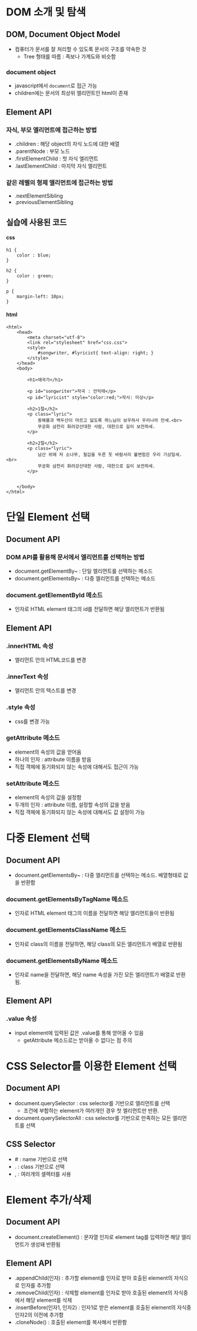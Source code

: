 # DOM 소개 및 탐색

## DOM, Document Object Model

- 컴퓨터가 문서를 잘 처리할 수 있도록 문서의 구조를 약속한 것
  - Tree 형태를 따름 : 족보나 가계도와 비슷함

### document object

- javascript에서 `document`로 접근 가능
- children에는 문서의 최상위 엘리먼트인 html이 존재

## Element API

### 자식, 부모 엘리먼트에 접근하는 방법

- .children : 해당 object의 자식 노드에 대한 배열
- .parentNode : 부모 노드
- .firstElementChild : 첫 자식 엘리먼트
- .lastElementChild : 마지막 자식 엘리먼트

### 같은 레벨의 형제 엘리먼트에 접근하는 방법

- .nextElementSibling
- .previousElementSibling

## 실습에 사용된 코드

#### css

```
h1 {
    color : blue;
}

h2 {
    color : green;
}

p {
    margin-left: 10px;
}
```

#### html

```
<html>
    <head>
        <meta charset="utf-8">
        <link rel="stylesheet" href="css.css">
        <style>
            #songwriter, #lyricist{ text-align: right; }
        </style>
    </head>
    <body>

        <h1>애국가</h1>

        <p id="songwriter">작곡 : 안익태</p>
        <p id="lyricist" style="color:red;">작사: 미상</p>

        <h2>1절</h2>
        <p class="lyric">
            동해물과 백두산이 마르고 닳도록 하느님이 보우하사 우리나라 만세.<br>
            무궁화 삼천리 화려강산대한 사람, 대한으로 길이 보전하세.
        </p>

        <h2>2절</h2>
        <p class="lyric">
            남산 위에 저 소나무, 철갑을 두른 듯 바람서리 불변함은 우리 기상일세. <br>
            무궁화 삼천리 화려강산대한 사람, 대한으로 길이 보전하세.
        </p>


    </body>
</html>
```



# 단일 Element 선택

## Document API

### DOM API를 활용해 문서에서 엘리먼트를 선택하는 방법

- document.getElementBy~ : 단일 엘리먼트를 선택하는 메소드
- document.getElementsBy~ : 다중 엘리먼트를 선택하는 메소드

### document.getElementById 메소드

- 인자로 HTML element 태그의 id를 전달하면 해당 엘리먼트가 반환됨

## Element API

### .innerHTML 속성

- 엘리먼트 안의 HTML코드를 변경

### .innerText 속성

- 엘리먼트 안의 텍스트를 변경

### .style 속성

- css를 변경 가능

### getAttribute 메소드

- element의 속성의 값을 얻어옴
- 하나의 인자 : attribute 이름을 받음
- 직접 객체에 동기화되지 않는 속성에 대해서도 접근이 가능

### setAttribute 메소드

- element의 속성의 값을 설정함
- 두개의 인자 : attribute 이름, 설정할 속성의 값을 받음
- 직접 객체에 동기화되지 않는 속성에 대해서도 값 설정이 가능



# 다중 Element 선택

## Document API

- document.getElementsBy~ : 다중 엘리먼트를 선택하는 메소드. 배열형태로 값을 반환함

### document.getElementsByTagName 메소드

- 인자로 HTML element 태그의 이름을 전달하면 해당 엘리먼트들이 반환됨

### document.getElementsClassName 메소드

- 인자로 class의 이름을 전달하면, 해당 class의 모든 엘리먼트가 배열로 반환됨

### document.getElementsByName 메소드

- 인자로 name을 전달하면, 해당 name 속성을 가진 모든 엘리먼트가 배열로 반환됨.

## Element API

### .value 속성

- input element에 입력된 값은 .value를 통해 얻어올 수 있음
  - getAttribute 메소드로는 받아올 수 없다는 점 주의



# CSS Selector를 이용한 Element 선택

## Document API

- document.querySelector : css selector를 기반으로 엘리먼트를 선택
  - 조건에 부합하는 element가 여러개인 경우 첫 엘리먼트만 반환.
- document.querySelectorAll : css selector를 기반으로 만족하는 모든 엘리먼트를 선택

## CSS Selector

- \# : name 기반으로 선택
- . : class 기반으로 선택
- , : 여러개의 셀렉터를 사용



# Element 추가/삭제

## Document API

- document.createElement() : 문자열 인자로 element tag를 입력하면 해당 엘리먼트가 생성돼 반환됨

## Element API

- .appendChild(인자) : 추가할 element를 인자로 받아 호출된 element의 자식으로 인자를 추가함
- .removeChild(인자) : 삭제할 element를 인자로 받아 호출된 element의 자식중에서 해당 element를 삭제
- .insertBefore(인자1, 인자2) : 인자1로 받은 element를 호출된 element의 자식중 인자2의 이전에 추가함
- .cloneNode() : 호출된 element를 복사해서 반환함